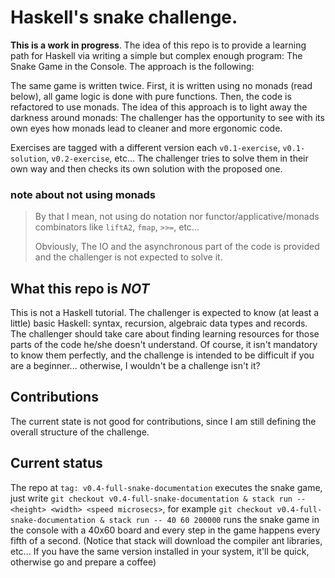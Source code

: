 # Haskell's snake challenge.

**This is a work in progress**. The idea of this repo is to provide a learning path for Haskell via writing a simple but complex enough program: The Snake Game in the Console. The approach is the following:

The same game is written twice. First, it is written using no monads (read below), all game logic is done with pure functions. Then, the code is refactored to use monads. The idea of this approach is to light away the darkness around monads: The challenger has the opportunity to see with its own eyes how monads lead to cleaner and more ergonomic code.

Exercises are tagged with a different version each `v0.1-exercise`, `v0.1-solution`, `v0.2-exercise`, etc... The challenger tries to solve them in their own way and then checks its own solution with the proposed one.

### note about not using monads
> By that I mean, not using do notation nor functor/applicative/monads combinators like `liftA2`, `fmap`, `>>=`, etc...
> 
> Obviously, The IO and the asynchronous part of the code is provided and the challenger is not expected to solve it.

## What this repo is *NOT*
This is not a Haskell tutorial. The challenger is expected to know (at least a little) basic Haskell: syntax, recursion, algebraic data types and records. The challenger should take care about finding learning resources for those parts of the code he/she doesn't understand. Of course, it isn't mandatory to know them perfectly, and the challenge is intended to be difficult if you are a beginner... otherwise, I wouldn't be a challenge isn't it?

## Contributions
The current state is not good for contributions, since I am still defining the overall structure of the challenge.

## Current status
The repo at `tag: v0.4-full-snake-documentation` executes the snake game, just write `git checkout v0.4-full-snake-documentation & stack run -- <height> <width> <speed microsecs>`, for example `git checkout v0.4-full-snake-documentation & stack run -- 40 60 200000` runs the snake game in the console with a 40x60 board and every step in the game happens every fifth of a second. (Notice that stack will download the compiler ant libraries, etc... If you have the same version installed in your system, it'll be quick, otherwise go and prepare a coffee)
